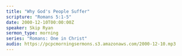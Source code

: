 ```yaml
---
title: "Why God's People Suffer"
scripture: "Romans 5:1-5"
date: 2000-12-10T00:00:00Z
speaker: Skip Ryan
sermon_type: morning
series: "Romans: One in Christ"
audio: https://pcpcmorningsermons.s3.amazonaws.com/2000-12-10.mp3 
---
```



